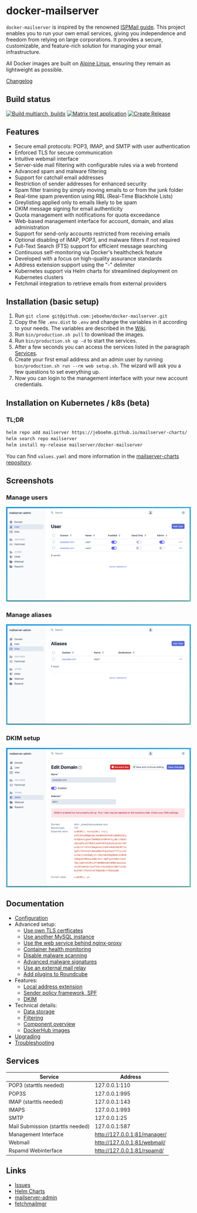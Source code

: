 # docker-mailserver

`docker-mailserver` is inspired by the renowned [ISPMail guide](https://workaround.org/ispmail/).
This project enables you to run your own email services, giving you independence and freedom from relying on large corporations. It provides a secure, customizable, and feature-rich solution for managing your email infrastructure.

All Docker images are built on [Alpine Linux](https://alpinelinux.org), ensuring they remain as lightweight as possible.

[Changelog](https://github.com/jeboehm/docker-mailserver/releases)

## Build status

[![Build multiarch, buildx](https://github.com/jeboehm/docker-mailserver/actions/workflows/build-multiarch.yml/badge.svg)](https://github.com/jeboehm/docker-mailserver/actions/workflows/build-multiarch.yml)
[![Matrix test application](https://github.com/jeboehm/docker-mailserver/actions/workflows/test.yml/badge.svg)](https://github.com/jeboehm/docker-mailserver/actions/workflows/test.yml)
[![Create Release](https://github.com/jeboehm/docker-mailserver/actions/workflows/create-release.yml/badge.svg)](https://github.com/jeboehm/docker-mailserver/actions/workflows/create-release.yml)

## Features

- Secure email protocols: POP3, IMAP, and SMTP with user authentication
- Enforced TLS for secure communication
- Intuitive webmail interface
- Server-side mail filtering with configurable rules via a web frontend
- Advanced spam and malware filtering
- Support for catchall email addresses
- Restriction of sender addresses for enhanced security
- Spam filter training by simply moving emails to or from the junk folder
- Real-time spam prevention using RBL (Real-Time Blackhole Lists)
- Greylisting applied only to emails likely to be spam
- DKIM message signing for email authenticity
- Quota management with notifications for quota exceedance
- Web-based management interface for account, domain, and alias administration
- Support for send-only accounts restricted from receiving emails
- Optional disabling of IMAP, POP3, and malware filters if not required
- Full-Text Search (FTS) support for efficient message searching
- Continuous self-monitoring via Docker's healthcheck feature
- Developed with a focus on high-quality assurance standards
- Address extension support using the "-" delimiter
- Kubernetes support via Helm charts for streamlined deployment on Kubernetes clusters
- Fetchmail integration to retrieve emails from external providers

## Installation (basic setup)

1. Run `git clone git@github.com:jeboehm/docker-mailserver.git`
2. Copy the file `.env.dist` to `.env` and change the variables in it according to your needs.
   The variables are described in the [Wiki](https://github.com/jeboehm/docker-mailserver/wiki/Configuration-variables).
3. Run `bin/production.sh pull` to download the images.
4. Run `bin/production.sh up -d` to start the services.
5. After a few seconds you can access the services listed in the paragraph [Services](#Services).
6. Create your first email address and an admin user by running `bin/production.sh run --rm web setup.sh`.
   The wizard will ask you a few questions to set everything up.
7. Now you can login to the management interface with your new account credentials.

## Installation on Kubernetes / k8s (beta)

### TL;DR

```bash
helm repo add mailserver https://jeboehm.github.io/mailserver-charts/
helm search repo mailserver
helm install my-release mailserver/docker-mailserver
```

You can find `values.yaml` and more information in the [mailserver-charts repository](https://github.com/jeboehm/mailserver-charts/tree/main/charts/docker-mailserver).

## Screenshots

### Manage users

![User overview](https://raw.githubusercontent.com/jeboehm/mailserver-admin/master/.github/screenshots/user.png)

### Manage aliases

![Alias overview](https://raw.githubusercontent.com/jeboehm/mailserver-admin/master/.github/screenshots/alias.png)

### DKIM setup

![DKIM setup](https://raw.githubusercontent.com/jeboehm/mailserver-admin/master/.github/screenshots/dkim_edit.png)

## Documentation

- [Configuration](https://github.com/jeboehm/docker-mailserver/wiki/Configuration-variables)
- Advanced setup:
  - [Use own TLS certficates](https://github.com/jeboehm/docker-mailserver/wiki/Howto:-Use-Your-Own-TLS-Certificates)
  - [Use another MySQL instance](https://github.com/jeboehm/docker-mailserver/wiki/Howto:-Use-Another-MySQL-Instance)
  - [Use the web service behind nginx-proxy](https://github.com/jeboehm/docker-mailserver/wiki/Howto:-Use-The-Web-Service-Behind-nginx-proxy)
  - [Container health monitoring](https://github.com/jeboehm/docker-mailserver/wiki/Howto:-Container-Health-Monitoring)
  - [Disable malware scanning](https://github.com/jeboehm/docker-mailserver/wiki/Howto:-Disable-Malware-Scanning)
  - [Advanced malware signatures](https://github.com/jeboehm/docker-mailserver/wiki/Howto:-Advanced-Malware-Signatures)
  - [Use an external mail relay](https://github.com/jeboehm/docker-mailserver/wiki/Howto:-Use-External-Mail-Relay-For-Sending-Mails)
  - [Add plugins to Roundcube](https://github.com/jeboehm/docker-mailserver/wiki/Howto:-Add-Plugins-To-Roundcube-Webmail)
- Features:
  - [Local address extension](https://github.com/jeboehm/docker-mailserver/wiki/Feature:-Local-Address-Extension)
  - [Sender policy framework, SPF](<https://github.com/jeboehm/docker-mailserver/wiki/Feature:-Sender-Policy-Framework-(SPF)>)
  - [DKIM](https://github.com/jeboehm/docker-mailserver/wiki/Feature:-DKIM)
- Technical details:
  - [Data storage](<https://github.com/jeboehm/docker-mailserver/wiki/Info:-Volume-Management-(Where-Is-My-Data%3F)>)
  - [Filtering](https://github.com/jeboehm/docker-mailserver/wiki/Info:-Mail-Filtering)
  - [Component overview](https://github.com/jeboehm/docker-mailserver/wiki/Info:-Component-Overview)
  - [DockerHub images](https://github.com/jeboehm/docker-mailserver/wiki/Info:-Images-On-DockerHub)
- [Upgrading](https://github.com/jeboehm/docker-mailserver/wiki/Upgrading)
- [Troubleshooting](https://github.com/jeboehm/docker-mailserver/wiki/Troubleshooting)

## Services

| Service                           | Address                      |
| --------------------------------- | ---------------------------- |
| POP3 (starttls needed)            | 127.0.0.1:110                |
| POP3S                             | 127.0.0.1:995                |
| IMAP (starttls needed)            | 127.0.0.1:143                |
| IMAPS                             | 127.0.0.1:993                |
| SMTP                              | 127.0.0.1:25                 |
| Mail Submission (starttls needed) | 127.0.0.1:587                |
| Management Interface              | http://127.0.0.1:81/manager/ |
| Webmail                           | http://127.0.0.1:81/webmail/ |
| Rspamd Webinterface               | http://127.0.0.1:81/rspamd/  |

## Links

- [Issues](https://github.com/jeboehm/docker-mailserver/issues)
- [Helm Charts](https://github.com/jeboehm/mailserver-charts)
- [mailserver-admin](https://github.com/jeboehm/mailserver-admin)
- [fetchmailmgr](https://github.com/jeboehm/fetchmailmgr)
